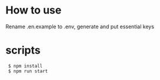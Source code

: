 # How to use

Rename .en.example to .env, generate and put essential keys

# scripts
 
```
 $ npm install
 $ npm run start
```
